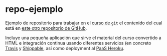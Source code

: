 repo-ejemplo
============

Ejemplo de repositorio para trabajar en el
[curso de `git`](http://cevug.ugr.es/git) el contenido del cual está
en
[este otro repositorio de GitHub](http://github.com/oslugr/curso-git). 

Incluye una pequeña aplicación que sirve el material del curso
convertido a HTML e integración continua usando diferentes servicios
(en concreto [Travis](http://travis-ci.com) y [Shippable](http://shippable.com),
así como deployment al [PaaS Heroku](http://heroku.com).
